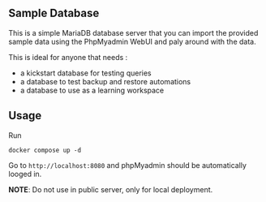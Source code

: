 ## Sample Database

This is a simple MariaDB database server that you can import the provided sample data using the PhpMyadmin WebUI and paly around with the data.

This is ideal for anyone that needs :
- a kickstart database for testing queries
- a database to test backup and restore automations
- a database to use as a learning workspace

## Usage

Run

```
docker compose up -d
```

Go to `http://localhost:8080` and phpMyadmin should be automatically looged in. 

__NOTE__: Do not use in public server, only for local deployment. 